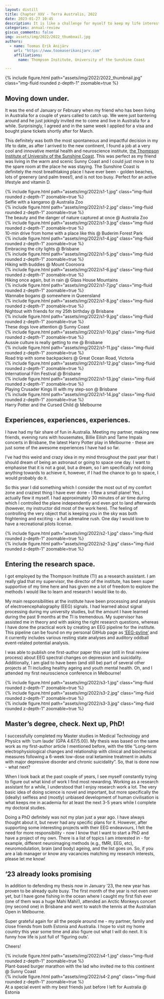 ```yaml
---
layout: distill
title: Chapter XXV - Terra Australis, 2022
date: 2023-01-27 10:45
description: It is like a challenge for myself to keep my life interesting and constantly changing to gain new experiences and thereby the subjective nature of time passing slows down - that way you can live “longer”. Thus, longevity can be divided in two - living a healthy life and have quantitatively more life years, or having an interesting diverse life and live qualitatively longer. But why not both, right?
categories: annual-review
giscus_comments: false
img: assets/img/2022/2022_thumbnail.jpg
authors:
  - name: Toomas Erik Anijärv
    url: "https://www.toomaserikanijarv.com"
    affiliations:
      name: Thompson Institute, University of the Sunshine Coast

---
```

<div class="l-body-outset">
    {% include figure.html path="assets/img/2022/2022_thumbnail.jpg" class="img-fluid rounded z-depth-1" zoomable=true %}
</div>

## Moving down under.

It was the end of January or February when my friend who has been living in Australia for a couple of years called to catch up. We were just bantering around and he just jokingly invited me to come and live in Australia for a while. Surprisingly, I agreed and in the same week I applied for a visa and bought plane tickets shortly after for March.

This definitely was both the most spontaneous and impactful decision in my life to date, as after I arrived to the new continent, I found a job at a very cool and innovative mental health and neuroscience institute, [the Thompson Institute of University of the Sunshine Coast](https://www.usc.edu.au/thompson-institute). This was perfect as my friend was living in the warm and scenic Sunny Coast and I could just move in to the spare room at the place he was staying. The Sunshine Coast is definitely the most breathtaking place I have ever been - golden beaches, lots of greenery (and palm trees!), and is not too busy. Perfect for an active lifestyle and vitamin D.

<div class="l-screen">
    <div class="row mt-3">
        <div class="col-sm">
            {% include figure.html path="assets/img/2022/s1-1.jpg" class="img-fluid rounded z-depth-1" zoomable=true %}
            <div class="caption">
                Selfie with a kangaroo @ Australia Zoo
            </div>
        </div>
        <div class="col-sm">
            {% include figure.html path="assets/img/2022/s1-2.jpg" class="img-fluid rounded z-depth-1" zoomable=true %}
            <div class="caption">
                The beauty and the danger of nature captured at once @ Australia Zoo
            </div>
        </div>
        <div class="col-sm">
            {% include figure.html path="assets/img/2022/s1-3.jpg" class="img-fluid rounded z-depth-1" zoomable=true %}
            <div class="caption">
                10-min drive from home with a place like this @ Buderim Forest Park
            </div>
        </div>
        <div class="col-sm">
            {% include figure.html path="assets/img/2022/s1-4.jpg" class="img-fluid rounded z-depth-1" zoomable=true %}
            <div class="caption">
                Embracing the city lights @ Brisbane
            </div>
        </div>
        <div class="col-sm">
            {% include figure.html path="assets/img/2022/s1-5.jpg" class="img-fluid rounded z-depth-1" zoomable=true %}
            <div class="caption">
                Hiking with buddies @ Mount Cooroora
            </div>
        </div>
        <div class="col-sm">
            {% include figure.html path="assets/img/2022/s1-6.jpg" class="img-fluid rounded z-depth-1" zoomable=true %}
            <div class="caption">
                Hiking once again, but in rain @ Glass House Mountains
            </div>
        </div>
        <div class="col-sm">
            {% include figure.html path="assets/img/2022/s1-7.jpg" class="img-fluid rounded z-depth-1" zoomable=true %}
            <div class="caption">
                Wannabe bogans @ somewhere in Queensland
            </div>
        </div>
    </div>
    <div class="row mt-3">
        <div class="col-sm">
            {% include figure.html path="assets/img/2022/s1-8.jpg" class="img-fluid rounded z-depth-1" zoomable=true %}
            <div class="caption">
                Nightout with friends for my 25th birthday @ Brisbane
            </div>
        </div>
        <div class="col-sm">
            {% include figure.html path="assets/img/2022/s1-9.jpg" class="img-fluid rounded z-depth-1" zoomable=true %}
            <div class="caption">
                These dogs love attention @ Sunny Coast
            </div>
        </div>
        <div class="col-sm">
            {% include figure.html path="assets/img/2022/s1-10.jpg" class="img-fluid rounded z-depth-1" zoomable=true %}
            <div class="caption">
                Aussie culture is really getting to me @ Brisbane
            </div>
        </div>
        <div class="col-sm">
            {% include figure.html path="assets/img/2022/s1-11.jpg" class="img-fluid rounded z-depth-1" zoomable=true %}
            <div class="caption">
                Road trip with some backpackers @ Great Ocean Road, Victoria
            </div>
        </div>
        <div class="col-sm">
            {% include figure.html path="assets/img/2022/s1-12.jpg" class="img-fluid rounded z-depth-1" zoomable=true %}
            <div class="caption">
                International Film Festival @ Brisbane
            </div>
        </div>
        <div class="col-sm">
            {% include figure.html path="assets/img/2022/s1-13.jpg" class="img-fluid rounded z-depth-1" zoomable=true %}
            <div class="caption">
                Playing Crusader Kings III with my step-son @ Brisbane
            </div>
        </div>
        <div class="col-sm">
            {% include figure.html path="assets/img/2022/s1-14.jpg" class="img-fluid rounded z-depth-1" zoomable=true %}
            <div class="caption">
                Harry Potter and the Cursed Child @ Melbourne
            </div>
        </div>
    </div>
</div>

## Experiences, experiences, experiences.

I have had my fair share of fun in Australia. Meeting my partner, making new friends, evening runs with housemates, Billie Eilish and Tame Impala concerts in Brisbane, the latest Harry Potter play in Melbourne - these are just some of the awesome experiences I have had so far.

I’ve had this weird and crazy idea in my mind throughout the past year that I should dream of being an astronaut or going to space one day. I want to emphasise that it is not a goal, but a dream, so I am specifically not doing anything towards to achieve it, however, if I had the chance to go to space, I would probably do it.

So this year I did something which I consider the most out of my comfort zone and craziest thing I have ever done - I flew a small plane! Yes, I actually flew it myself. I had approximately 30 minutes of air time during which I controlled the plane independently and even got to land afterwards (however, my instructor did most of the work here). The feeling of controlling the very object that is keeping you in the sky was both frightening and exciting - a full adrenaline rush. One day I would love to have a recreational pilots license.

<div class="l-body">
    <div class="row mt-3">
        <div class="col-sm mt-3 mt-md-0">
            {% include figure.html path="assets/img/2022/s2-1.jpg" class="img-fluid rounded z-depth-1" zoomable=true %}
        </div>
        <div class="col-sm mt-3 mt-md-0">
            {% include figure.html path="assets/img/2022/s2-3.jpg" class="img-fluid rounded z-depth-1" zoomable=true %}
        </div>
    </div>
</div>

## Entering the research space.

I got employed by the Thompson Institute (TI) as a research assistant. I am really glad that my supervisor, the director of the institute, has been super supportive of my time here and has given me a lot of freedom to explore the methods I would like to learn and research I would like to do.

My main responsibilities at the institute have been processing and analysis of electroencephalography (EEG) signals. I had learned about signal processing during my university studies, but the amount I have learned during the past 9 months at the TI is tremendous. My supervisor has assisted me in theory and with asking the right research questions, whereas I have done the practical work by creating an EEG pipeline for the institute. This pipeline can be found on my personal GitHub page as [‘EEG-pyline’](https://github.com/teanijarv/EEG-pyline) and it currently includes various resting state analyses and auditory oddball event-related potential analysis.

I was able to publish one first-author paper this year (still in final review process) about EEG spectral changes on depression and suicidality. Additionally, I am glad to have been (and still be) part of several other projects at TI including healthy ageing and youth mental health. Oh, and I attended my first neuroscience conference in Melbourne!

<div class="l-page-outset">
    <div class="row mt-3">
        <div class="col-sm mt-3 mt-md-0">
            {% include figure.html path="assets/img/2022/s3-1.jpg" class="img-fluid rounded z-depth-1" zoomable=true %}
        </div>
        <div class="col-sm mt-3 mt-md-0">
            {% include figure.html path="assets/img/2022/s3-2.jpg" class="img-fluid rounded z-depth-1" zoomable=true %}
        </div>
        <div class="col-sm mt-3 mt-md-0">
            {% include figure.html path="assets/img/2022/s3-3.jpg" class="img-fluid rounded z-depth-1" zoomable=true %}
        </div>
    </div>
</div>

## Master’s degree, check. Next up, PhD!

I successfully completed my Master studies in Medical Technology and Physics with ‘cum laude’ (GPA 4.67/5.00). My thesis was based on the same work as my first-author article I mentioned before, with the title “Long-term electrophysiological changes and relationship with clinical and biochemical measures following a 6-week low-dose oral ketamine treatment in adults with major depressive disorder and chronic suicidality”. So, that is done now - what next?

When I look back at the past couple of years, I see myself constantly trying to figure out what kind of work I find most rewarding. Working as a research assistant for a while, I understood that I enjoy research work a lot. The very basic idea of doing science is novel and important, but more specifically the (ideally) selfless and (mostly) unbiased development of human civilisation is what keeps me in academia for at least the next 3-5 years while I complete my doctoral studies. 

Doing a PhD definitely was not my plan just a year ago. I have always thought about it, but never had any specific plans for it. However, after supporting some interesting projects with their EEG endeavours, I felt the need for more responsibility - now I know that I want to start a PhD and have a project of my own. There is a list of topics I am interested in - for example, different neuroimaging methods (e.g., fMRI, EEG, etc), neuromodulation, brain (and body) ageing, and the list goes on. So, if you are a lab manager or know any vacancies matching my research interests, please let me know!

## ‘23 already looks promising

In addition to defending my thesis now in January ‘23, the new year has proven to be already quite busy. The first month of the year is not even over yet, but I have gone fishing in the ocean where I caught my first fish ever (one of them was a huge Mahi Mahi!), attended an Arctic Monkeys concert (my second one) in Brisbane and went to watch the tennis at the Australian Open in Melbourne.

Super grateful again for all the people around me - my partner, family and close friends from both Estonia and Australia. I hope to visit my home country this year some time and also figure out what I will do next. It is funny how life is just full of ‘figuring outs’. 

Cheers!

<div class="l-page-outset">
    <div class="row mt-3">
        <div class="col-sm mt-3 mt-md-0">
            {% include figure.html path="assets/img/2022/s4-1.jpg" class="img-fluid rounded z-depth-1" zoomable=true %}
            <div class="caption">
                Plant-based burger marathon with the lad who invited me to this continent @ Sunny Coast
            </div>
        </div>
        <div class="col-sm mt-3 mt-md-0">
            {% include figure.html path="assets/img/2022/s4-2.png" class="img-fluid rounded z-depth-1" zoomable=true %}
            <div class="caption">
                At a special event with my best friends just before I left for Australia @ Estonia
            </div>
        </div>
    </div>
</div>